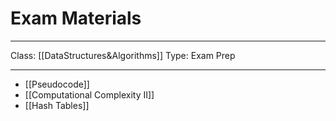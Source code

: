 # Exam Materials
___
Class: [[DataStructures&Algorithms]]
Type: Exam Prep
___
- [[Pseudocode]]
- [[Computational Complexity II]]
- [[Hash Tables]] 